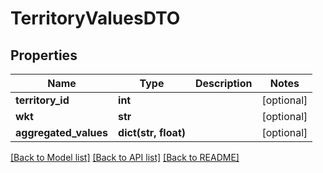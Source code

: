 # TerritoryValuesDTO

## Properties
Name | Type | Description | Notes
------------ | ------------- | ------------- | -------------
**territory_id** | **int** |  | [optional] 
**wkt** | **str** |  | [optional] 
**aggregated_values** | **dict(str, float)** |  | [optional] 

[[Back to Model list]](../README.md#documentation-for-models) [[Back to API list]](../README.md#documentation-for-api-endpoints) [[Back to README]](../README.md)

